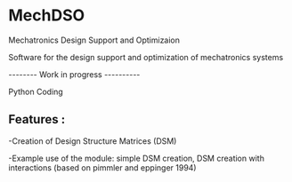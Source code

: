  # MechDSO
Mechatronics Design Support and Optimizaion


Software for the design support and optimization of mechatronics systems

--------          Work in progress     ----------

Python Coding

## Features :
-Creation of Design Structure Matrices (DSM)

-Example use of the module: simple DSM creation, DSM creation with interactions (based on pimmler and eppinger 1994)
